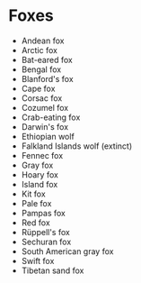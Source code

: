 # Foxes

 * Andean fox
 * Arctic fox
 * Bat-eared fox
 * Bengal fox
 * Blanford's fox
 * Cape fox
 * Corsac fox
 * Cozumel fox
 * Crab-eating fox
 * Darwin's fox
 * Ethiopian wolf
 * Falkland Islands wolf (extinct)
 * Fennec fox
 * Gray fox
 * Hoary fox
 * Island fox
 * Kit fox
 * Pale fox
 * Pampas fox
 * Red fox
 * Rüppell's fox
 * Sechuran fox
 * South American gray fox
 * Swift fox
 * Tibetan sand fox
